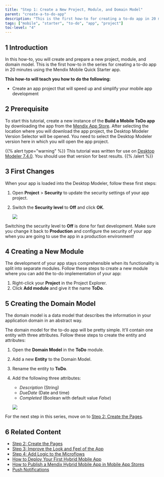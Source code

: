 ```yaml
---
title: "Step 1: Create a New Project, Module, and Domain Model"
parent: "create-a-to-do-app"
description: "This is the first how-to for creating a to-do app in 20 minutes using the Mendix Mobile Quick Starter app."
tags: ["mobile", "starter", "to-do", "app", "project"]
toc-level: "4"
---
```


## 1 Introduction

In this how-to, you will create and prepare a new project, module, and domain model. This is the first how-to in the series for creating a to-do app in 20 minutes using the Mendix Mobile Quick Starter app.

**This how-to will teach you how to do the following:**

* Create an app project that will speed up and simplify your mobile app development

## 2 Prerequisite

To start this tutorial, create a new instance of the **Build a Mobile ToDo app** by downloading the app from the [Mendix App Store](https://appstore.home.mendix.com/link/app/70763/). After selecting the location where you will download the app project, the Desktop Modeler Version Selector will be opened. You need to select the Desktop Modeler version here in which you will open the app project.

{{% alert type="warning" %}}
This tutorial was written for use on [Desktop Modeler 7.4.0](https://appstore.home.mendix.com/link/modeler/7.4.0). You should use that version for best results.
{{% /alert %}}

## 3 First Changes

When your app is loaded into the Desktop Modeler, follow these first steps:

1. Open **Project** > **Security** to update the security settings of your app project.
2.  Switch the **Security level** to **Off** and click **OK**.

    ![](attachments/create-a-to-do-app/todo-01.jpg)

Switching the security level to **Off** is done for fast development. Make sure you change it back to **Production** and configure the security of your app when you are going to use the app in a production environment!

## 4 Creating a New Module

The development of your app stays comprehensible when its functionality is split into separate modules.
Follow these steps to create a new module where you can add the to-do implementation of your app:

1. Right-click your **Project** in the Project Explorer.
2. Click **Add module** and give it the name **ToDo**.

## 5 Creating the Domain Model

The domain model is a data model that describes the information in your application domain in an abstract way.

The domain model for the to-do app will be pretty simple. It'll contain one entity with three attributes. Follow these steps to create the entity and attributes:

1. Open the **Domain Model** in the **ToDo** module.
2. Add a new **Entity** to the Domain Model.
2. Rename the entity to **ToDo**.
3.  Add the following three attributes:
    * *Description* (String)
    * *DueDate* (Date and time)
    * *Completed* (Boolean with default value *False*)

    ![](attachments/create-a-to-do-app/todo-02.jpg)

For the next step in this series, move on to [Step 2: Create the Pages](create-a-to-do-app-2).

## 6 Related Content

* [Step 2: Create the Pages](create-a-to-do-app-2)
* [Step 3: Improve the Look and Feel of the App](create-a-to-do-app-3)
* [Step 4: Add Logic to the Microflows](create-a-to-do-app-4)
* [How to Deploy Your First Hybrid Mobile App](../mobile/deploy-your-first-hybrid-mobile-app)
* [How to Publish a Mendix Hybrid Mobile App in Mobile App Stores](../mobile/publishing-a-mendix-hybrid-mobile-app-in-mobile-app-stores)
* [Push Notifications](../mobile/push-notifications)
